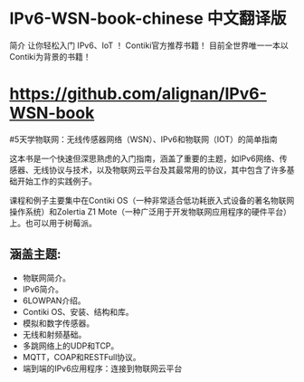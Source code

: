 # IPv6-WSN-book-chinese 中文翻译版

简介
让你轻松入门 IPv6、IoT ！
Contiki官方推荐书籍！
目前全世界唯一一本以Contiki为背景的书籍！
  # https://github.com/alignan/IPv6-WSN-book
#5天学物联网：无线传感器网络（WSN）、IPv6和物联网（IOT）的简单指南

这本书是一个快速但深思熟虑的入门指南，涵盖了重要的主题，如IPv6网络、传感器、无线协议与技术，以及物联网云平台及其最常用的协议，其中包含了许多基础开始工作的实践例子。

课程和例子主要集中在Contiki OS（一种非常适合低功耗嵌入式设备的著名物联网操作系统）和Zolertia Z1 Mote（一种广泛用于开发物联网应用程序的硬件平台）上。也可以用于树莓派。

## 涵盖主题:

- 物联网简介。
- IPv6简介。
- 6LOWPAN介绍。
- Contiki OS、安装、结构和库。
- 模拟和数字传感器。
- 无线和射频基础。
- 多跳网络上的UDP和TCP。
- MQTT，COAP和RESTFull协议。
- 端到端的IPv6应用程序：连接到物联网云平台
